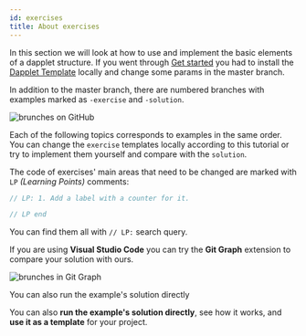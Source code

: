 ```yaml
---
id: exercises
title: About exercises
---
```


In this section we will look at how to use and implement the basic elements of a dapplet structure. If you went through [Get started](/docs/get-started) you had to install the [Dapplet Template](https://github.com/dapplets/dapplet-template) locally and change some params in the master branch.

In addition to the master branch, there are numbered branches with examples marked as `-exercise` and `-solution`.

![brunches on GitHub](/img/ex00_1.jpg)

Each of the following topics corresponds to examples in the same order. You can change the `exercise` templates locally according to this tutorial or try to implement them yourself and compare with the `solution`.

The code of exercises' main areas that need to be changed are marked with `LP` *(Learning Points)* comments:

```js
// LP: 1. Add a label with a counter for it.

// LP end
```

You can find them all with `// LP:` search query.

If you are using **Visual Studio Code** you can try the **Git Graph** extension to compare your solution with ours.

![brunches in Git Graph](/img/ex00_2.jpg)

You can also run the example's solution directly

You can also **run the example's solution directly**, see how it works, and **use it as a template** for your project.
